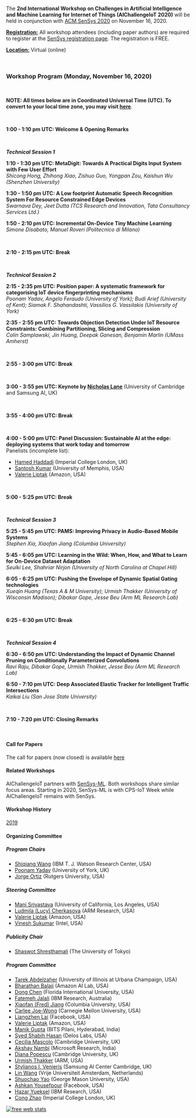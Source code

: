 The **2nd International Workshop on Challenges in Artificial Intelligence and Machine Learning for Internet of Things (AIChallengeIoT 2020)** will be held in conjunction with [ACM SenSys 2020](http://sensys.acm.org/2020/) on November 16, 2020.



**<u>Registration:</u>** All workshop attendees (including paper authors) are required to register at the [SenSys registration page](http://sensys.acm.org/2020/registration/). The registration is FREE.

<u>**Location:**</u> Virtual (online)

<br/>

### Workshop Program (Monday, November 16, 2020)

<br/>

**NOTE: All times below are in Coordinated Universal Time (UTC). To convert to your local time zone, you may visit [here](https://time.is/compare/0100PM_16_Nov_2020_in_UTC)**.

<br/>

**1:00 - 1:10 pm UTC: Welcome & Opening Remarks**

<br/>

***Technical Session 1***

**1:10 - 1:30 pm UTC: MetaDigit: Towards A Practical Digits Input System with Few User Effort**  
*Shicong Hong, Zhihong Xiao, Zishuo Guo, Yongpan Zou, Kaishun Wu (Shenzhen University)*

**1:30 - 1:50 pm UTC: A Low footprint Automatic Speech Recognition System For Resource Constrained Edge Devices**  
*Swarnava Dey, Jeet Dutta (TCS Research and Innovation, Tata Consultancy Services Ltd.)*

**1:50 - 2:10 pm UTC: Incremental On-Device Tiny Machine Learning**  
*Simone Disabato, Manuel Roveri (Politecnico di Milano)*

<br/>

**2:10 - 2:15 pm UTC: Break**

<br/>

***Technical Session 2***

**2:15 - 2:35 pm UTC: Position paper: A systematic framework for categorising IoT device fingerprinting mechanisms**  
*Poonam Yadav, Angelo Feraudo (University of York); Budi Arief (University of Kent); Siamak F. Shahandashti, Vassilios G. Vassilakis (University of York)*

**2:35 - 2:55 pm UTC: Towards Objection Detection Under IoT Resource Constraints: Combining Partitioning, Slicing and Compression**  
*Colin Samplawski, Jin Huang, Deepak Ganesan, Benjamin Marlin (UMass Amherst)*

<br/>

**2:55 - 3:00 pm UTC: Break**

<br/>

**3:00 - 3:55 pm UTC: Keynote by [Nicholas Lane](http://niclane.org/)** (University of Cambridge and Samsung AI, UK)

<br/>

**3:55 - 4:00 pm UTC: Break**

<br/>

**4:00 - 5:00 pm UTC: Panel Discussion: Sustainable AI at the edge: deploying systems that work today and tomorrow**  
Panelists (incomplete list):  
- [Hamed Haddadi](https://www.imperial.ac.uk/people/h.haddadi) (Imperial College London, UK)
- [Santosh Kumar](https://md2k.org/santosh.html) (University of Memphis, USA)
- [Valerie Liptak](https://www.linkedin.com/in/valerie-liptak-b0854b12/) (Amazon, USA)


<br/>

**5:00 - 5:25 pm UTC: Break**

<br/>

***Technical Session 3***

**5:25 - 5:45 pm UTC: PAMS: Improving Privacy in Audio-Based Mobile Systems**  
*Stephen Xia, Xiaofan Jiang (Columbia University)*

**5:45 - 6:05 pm UTC: Learning in the Wild: When, How, and What to Learn for On-Device Dataset Adaptation**  
*Seulki Lee, Shahriar Nirjon (University of North Carolina at Chapel Hill)*

**6:05 - 6:25 pm UTC: Pushing the Envelope of Dynamic Spatial Gating technologies**  
*Xueqin Huang (Texas A & M University); Urmish Thakker (University of Wisconsin Madison); Dibakar Gope, Jesse Beu (Arm ML Research Lab)*

<br/>

**6:25 - 6:30 pm UTC: Break**

<br/>

***Technical Session 4***

**6:30 - 6:50 pm UTC: Understanding the Impact of Dynamic Channel Pruning on Conditionally Parameterized Convolutions**  
*Ravi Raju, Dibakar Gope, Urmish Thakker, Jesse Beu (Arm ML Research Lab)*

**6:50 - 7:10 pm UTC: Deep Associated Elastic Tracker for Intelligent Traffic Intersections**  
*Kaikai Liu (San Jose State University)*

<br/>

**7:10 - 7:20 pm UTC: Closing Remarks**

<br/>



#### Call for Papers

The call for papers (now closed) is available [here](https://aichallengeiot.github.io/cfp.html)

#### Related Workshops

AIChallengeIoT partners with [SenSys-ML](https://sensysml.github.io/). Both workshops share similar focus areas. Starting in 2020, SenSys-ML is  with CPS-IoT Week while AIChallengeIoT remains with SenSys.

#### Workshop History

[2019](https://aichallengeiot.github.io/2019/index.html)



#### Organizing Committee

##### Program Chairs

- [Shiqiang Wang](https://researcher.watson.ibm.com/researcher/view.php?person=us-wangshiq) (IBM T. J. Watson Research Center, USA)
- [Poonam Yadav](https://poonamyadav.net) (University of York, UK)
- [Jorge Ortiz](http://jorgeortizphd.info/) (Rutgers University, USA)

##### Steering Committee

- [Mani Srivastava](https://www.ee.ucla.edu/mani-srivastava/) (University of California, Los Angeles, USA)
- [Ludmila (Lucy) Cherkasova](http://www.jahrhundert.net/lucy_cherkasova.html) (ARM Research, USA)
- [Valerie Liptak](https://www.linkedin.com/in/valerie-liptak-b0854b12/) (Amazon, USA)
- [Vinesh Sukumar](https://www.linkedin.com/in/vineshsukumar/) (Intel, USA)

##### Publicity Chair

- [Shaswot Shresthamali](https://www.linkedin.com/in/shaswot-sm/) (The University of Tokyo)

##### Program Committee
- [Tarek Abdelzaher](http://abdelzaher.cs.illinois.edu/) (University of Illinois at Urbana Champaign, USA)
- [Bharathan Balaji](https://www.synergylabs.org/bharath/) (Amazon AI Lab, USA)
- [Dong Chen](http://users.cis.fiu.edu/~dochen/index.html) (Florida International University, USA)
- [Fatemeh Jalali](https://researcher.watson.ibm.com/researcher/view.php?person=au1-fa.jalali) (IBM Research, Australia)
- [Xiaofan (Fred) Jiang](http://fredjiang.com/) (Columbia University, USA)
- [Carlee Joe-Wong](https://www.andrew.cmu.edu/user/cjoewong/) (Carnegie Mellon University, USA)
- [Liangzhen Lai](https://www.linkedin.com/in/liangzhen-lai-379ba9b5/) (Facebook, USA)
- [Valerie Liptak](https://www.linkedin.com/in/valerie-liptak-b0854b12/) (Amazon, USA)
- [Manik Gupta](https://www.bits-pilani.ac.in/hyderabad/manik/Profile) (BITS Pilani, Hyderabad, India)
- [Syed Shabih Hasan](https://sites.google.com/site/hasanshabih/) (Delos Labs, USA)
- [Cecilia Mascolo](https://www.cl.cam.ac.uk/~cm542/) (Cambridge University, UK)
- [Akshay Nambi](https://www.microsoft.com/en-us/research/people/akshayn/) (Microsoft Research, India)
- [Diana Popescu](https://www.cl.cam.ac.uk/~dap53/) (Cambridge University, UK)
- [Urmish Thakker](https://urmish.github.io/) (ARM, USA)
- [Stylianos I. Venieris](https://steliosven10.github.io/) (Samsung AI Center Cambridge, UK)
- [Lin Wang](http://linwang.info/) (Vrije Universiteit Amsterdam, Netherlands)
- [Shuochao Yao](https://yscacaca.github.io/) (George Mason University, USA)
- [Ashkan Yousefpour](http://www.utdallas.edu/~ashkan/) (Facebook, USA)
- [Hazar Yueksel](http://researcher.watson.ibm.com/researcher/view.php?person=ibm-Hazar.Yueksel) (IBM Research, USA)
- [Cong Zhao](https://wp.doc.ic.ac.uk/aese/person/cong-zhao/) (Imperial College London, UK)




<script type="text/javascript">
var sc_project=8539485; 
var sc_invisible=1; 
var sc_security="2bff2be0"; 
var scJsHost = (("https:" == document.location.protocol) ? "https://secure." : "http://www.");
document.write("<sc"+"ript type='text/javascript' src='" + scJsHost + "statcounter.com/counter/counter.js'></"+"script>");
</script>

<noscript>
  <div class="statcounter"><a title="free web stats"
href="http://statcounter.com/" target="_blank"><img
class="statcounter"
src="https://c.statcounter.com/8539485/0/2bff2be0/1/"
alt="free web stats"></a></div>
</noscript>

